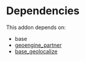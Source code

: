 # Dependencies

This addon depends on:

- base
- [geoengine_partner](../../../../odoo-bringout-oca-geospatial-geoengine_partner)
- [base_geolocalize](../../../../../oca-ocb-core/odoo-bringout-oca-ocb-base_geolocalize)
